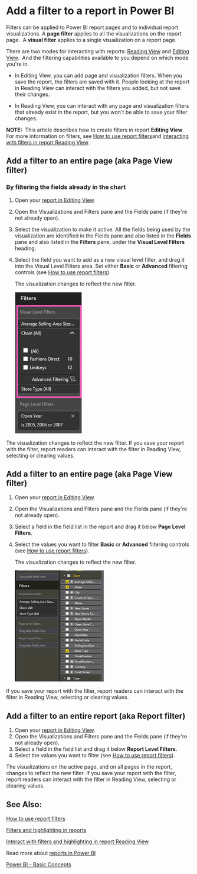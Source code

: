 ﻿<properties 
   pageTitle="Add a filter to a report in Power BI"
   description="Add a filter to a report in Power BI"
   services="powerbi" 
   documentationCenter="" 
   authors="mihart" 
   manager="mblythe" 
   editor=""
   tags=""/>
 
<tags
   ms.service="powerbi"
   ms.devlang="NA"
   ms.topic="article"
   ms.tgt_pltfrm="NA"
   ms.workload="powerbi"
   ms.date="10/14/2015"
   ms.author="mihart"/>

# Add a filter to a report in Power BI

Filters can be applied to Power BI report pages and to individual report visualizations. A **page filter** applies to all the visualizations on the report page.  A **visual filter** applies to a single visualization on a report page.

There are two modes for interacting with reports: [Reading View](powerbi-service-interact-with-a-report-in-reading-view.md) and [Editing View](powerbi-service-interact-with-a-report-in-editing-view.md).  And the filtering capabilities available to you depend on which mode you're in.

-   In Editing View, you can add page and visualization filters. When you save the report, the filters are saved with it. People looking at the report in Reading View can interact with the filters you added, but not save their changes.

-   In Reading View, you can interact with any page and visualization filters that already exist in the report, but you won't be able to save your filter changes.

**NOTE:**  This article describes how to create filters in report **Editing View**.  For more information on filters, see [How to use report filters](powerbi-service-how-to-use-a-report-filter.md)and [interacting with filters in report Reading View](powerbi-service-interact-with-a-report-in-reading-view.md).

## Add a filter to an entire page (aka Page View filter)

### By filtering the fields already in the chart

1.  Open your [report in Editing View](powerbi-service-go-from-reading-view-to-editing-view.md).

2.  Open the Visualizations and Filters pane and the Fields pane (if they're not already open).

3.  Select the visualization to make it active. All the fields being used by the visualization are identified in the Fields pane and also listed in the **Fields** pane and also listed in the **Filters** pane, under the **Visual Level Filters** heading.

4.  Select the field you want to add as a new visual level filter, and drag it into the Visual Level Filters area.  Set either **Basic** or **Advanced** filtering controls (see [How to use report filters](powerbi-service-how-to-use-a-report-filter.md)).

    The visualization changes to reflect the new filter. 

    ![](media/powerbi-service-add-a-filter-to-a-report/vizFilter.png)

The visualization changes to reflect the new filter. If you save your report with the filter, report readers can interact with the filter in Reading View, selecting or clearing values. 

## Add a filter to an entire page (aka Page View filter)

1.  Open your [report in Editing View](powerbi-service-go-from-reading-view-to-editing-view.md).

2.  Open the Visualizations and Filters pane and the Fields pane (if they're not already open).

3.  Select a field in the field list in the report and drag it below **Page Level Filters**. 

4.  Select the values you want to filter **Basic** or **Advanced** filtering controls (see [How to use report filters](powerbi-service-how-to-use-a-report-filter.md)).

    The visualization changes to reflect the new filter. 

    ![](media/powerbi-service-add-a-filter-to-a-report/filterPage.gif)

If you save your report with the filter, report readers can interact with the filter in Reading View, selecting or clearing values. 

## Add a filter to an entire report (aka Report filter)

1. Open your [report in Editing View](powerbi-service-go-from-reading-view-to-editing-view.md).
2. Open the Visualizations and Filters pane and the Fields pane (if they're not already open).
3. Select a field in the field list and drag it below **Report Level Filters**.
4. Select the values you want to filter (see [How to use report filters](powerbi-service-how-to-use-a-report-filter.md)). 

The visualizations on the active page, and on all pages in the report, changes to reflect the new filter. If you save your report with the filter, report readers can interact with the filter in Reading View, selecting or clearing values. 

##  See Also:

 [How to use report filters](powerbi-service-how-to-use-a-report-filter.md)

  [Filters and highlighting in reports](powerbi-service-about-filters-and-highlighting-in-reports.md)

[Interact with filters and highlighting in report Reading View](powerbi-service-interact-with-a-report-in-reading-view.md)

Read more about [reports in Power BI](powerbi-service-reports.md)

[Power BI - Basic Concepts](powerbi-service-basic-concepts.md)*﻿*
